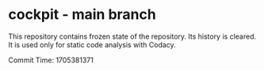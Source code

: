 # cockpit - main branch

This repository contains frozen state of the repository.
Its history is cleared. It is used only for static code
analysis with Codacy.

Commit Time: 1705381371